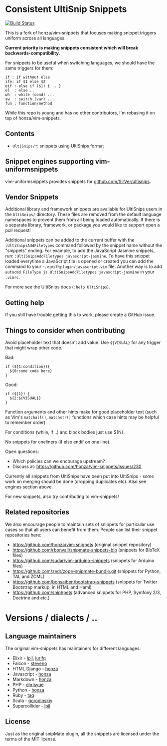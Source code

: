 Consistent UltiSnip Snippets
============================

[![Build Status](https://travis-ci.org/idbrii/vim-uniformsnippets.svg)](https://travis-ci.org/idbrii/vim-uniformsnippets)

This is a fork of honza/vim-snippets that focuses making snippet triggers
uniform across all languages.

**Current priority is making snippets consistent which will break 
backwards-compatibility.**

For snippets to be useful when switching languages, we should have the same
triggers for them:

```
if : if without else
ife: if $1 else $2
eif : else if ($1) { .. }
el  : else ..
wh  : while (cond) ...
sw  : switch (var) ...
fun : function/method
```

While this repo is young and has no other contributors, I'm rebasing it on top
of honza/vim-snippets.


Contents
--------

- `UltiSnips/*`: snippets using UltiSnips format

Snippet engines supporting vim-uniformsnippets
----------------------------------------

vim-uniformsnippets provides snippets for [github.com/SirVer/ultisnips][1].

Vendor Snippets
---------------

Additional library and framework snippets are available for UltiSnips users in
the `UltiSnips/` directory. These files are removed from the default language
namespaces to prevent them from all being loaded automatically. If there is a
separate library, framework, or package you would like to support open a pull
request!

Additional snippets can be added to the current buffer with the
`:UltiSnipsAddFiletypes` command followed by the snippet name without the
"snippets" ending. For example, to add the JavaScript Jasmine snippets, run:
`:UltiSnipsAddFiletypes javascript-jasmine`. To have this snippet loaded
everytime a JavaScript file is opened or created you can add the command to your
 -`.vim/ftplugin/javascript.vim` file. Another way is to add
 `autocmd FileType js UltiSnipsAddFiletypes javascript-jasmine` in your `.vimrc`.


For more see the UltiSnips docs (`:help UltiSnips`).

Getting help
------------

If you still have trouble getting this to work, please create a GitHub issue.

Things to consider when contributing
------------------------------------

Avoid placeholder text that doesn't add value. Use `${VISUAL}` for any trigger
that might wrap other code.

Bad:
```
if (${1:condition}){
  ${0:some code here}
}
```

Good:
```
if (${1}) {
  ${2:${VISUAL}}
}
```

Function arguments and other hints make for good placeholder text (such as
Vim's `matchall()`, `matchstr()` functions which case hints may be helpful to
remember order).

For conditions (while, if ..) and block bodies just use ${N}.

No snippets for oneliners (if else endif on one line).

Open questions:
* Which policies can we encourage upstream?
 * Discuss at: https://github.com/honza/vim-snippets/issues/230

Currently all snippets from UltiSnips have been put into UltiSnips - some work
on merging should be done (dropping duplicates etc). Also see engines section above.

For new snippets, also try contributing to vim-snippets!

Related repositories
--------------------

We also encourage people to maintain sets of snippets for particular use cases
so that all users can benefit from them.  People can list their snippet repositories here:

* https://github.com/honza/vim-snippets (original snippet repository)
* https://github.com/rbonvall/snipmate-snippets-bib (snippets for BibTeX files)
* https://github.com/sudar/vim-arduino-snippets (snippets for Arduino files)
* https://github.com/zedr/zope-snipmate-bundle.git (snippets for Python, TAL and ZCML)
* https://github.com/bonsaiben/bootstrap-snippets (snippets for Twitter Bootstrap markup, in HTML and Haml)
* https://github.com/sniphpets (advanced snippets for PHP, Symfony 2/3, Doctrine and etc.)

Versions / dialects / ..
========================

Language maintainers
--------------------

The original vim-snippets has maintainers for different languages:

* Elixir - [lpil](https://github.com/lpil), [iurifq](https://github.com/iurifq)
* Falcon - [steveno](https://github.com/steveno)
* HTML Django - [honza](http://github.com/honza)
* Javascript - [honza](http://github.com/honza)
* Markdown - [honza](http://github.com/honza)
* PHP - [chrisyue](http://github.com/chrisyue)
* Python - [honza](http://github.com/honza)
* Ruby - [taq](http://github.com/taq)
* Scala - [gorodinskiy](https://github.com/gorodinskiy)
* Supercollider - [lpil](https://github.com/lpil)

License
-------

Just as the original snipMate plugin, all the snippets are licensed under the
terms of the MIT license.

[1]: http://github.com/SirVer/ultisnips
